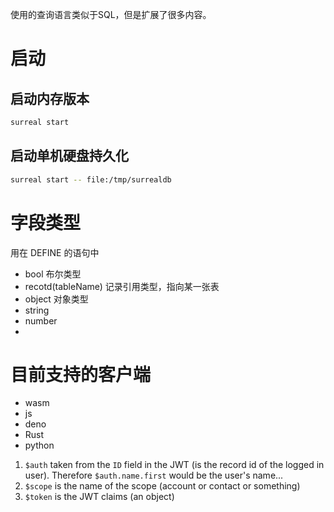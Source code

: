 使用的查询语言类似于SQL，但是扩展了很多内容。

# 启动
## 启动内存版本
```bash
surreal start
```

## 启动单机硬盘持久化
```bash
surreal start -- file:/tmp/surrealdb
```

# 字段类型
用在 DEFINE 的语句中
- bool 布尔类型
- recotd(tableName) 记录引用类型，指向某一张表
- object 对象类型
- string 
- number 
- 
# 目前支持的客户端
- wasm
- js
- deno
- Rust
- python

1. `$auth` taken from the `ID` field in the JWT (is the record id of the logged in user). Therefore `$auth.name.first` would be the user's name... 
2. `$scope` is the name of the scope (account or contact or something) 
3. `$token` is the JWT claims (an object)

